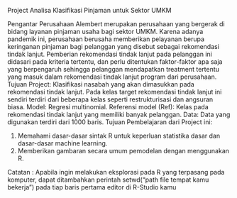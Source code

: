 Project Analisa Klasifikasi Pinjaman untuk Sektor UMKM

Pengantar
Perusahaan Alembert merupakan perusahaan yang bergerak di bidang layanan pinjaman usaha bagi sektor UMKM. Karena adanya pandemik ini, perusahaan berusaha memberikan pelayanan berupa keringanan pinjaman bagi pelanggan yang disebut sebagai rekomendasi tindak lanjut. Pemberian rekomendasi tindak lanjut pada pelanggan ini didasari pada kriteria tertentu, dan perlu ditentukan faktor-faktor apa saja yang berpengaruh sehingga pelanggan mendapatkan treatment tertentu yang masuk dalam rekomendasi tindak lanjut program dari perusahaan.
Tujuan Project: Klasifikasi nasabah yang akan dimasukkan pada rekomendasi tindak lanjut. Pada kelas target rekomendasi tindak lanjut ini sendiri terdiri dari beberapa kelas seperti restrukturisasi dan angsuran biasa.
Model: Regresi multinomial.
Referensi model (Ref): Kelas pada rekomendasi tindak lanjut yang memiliki banyak pelanggan.
Data: Data yang digunakan terdiri dari 1000 baris.
Tujuan Pembelajaran dari Project ini:
1.	Memahami dasar-dasar sintak R untuk keperluan statistika dasar dan dasar-dasar machine learning.
2.	Memberikan gambaran secara umum pemodelan dengan menggunakan R.
 
Catatan : Apabila ingin melakukan eksplorasi pada R yang terpasang pada komputer, dapat ditambahkan perintah setwd(“path file tempat kamu bekerja”) pada tiap baris pertama editor di R-Studio kamu
